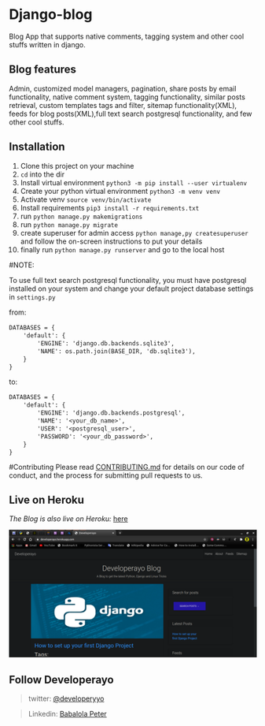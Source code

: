 # Django-blog
Blog App that supports native comments, tagging system and other cool stuffs written in django.

## Blog features
Admin, customized model managers, pagination, share posts by email functionality, native comment system, tagging functionality,
similar posts retrieval, custom templates tags and filter, sitemap functionality(XML), 
feeds for blog posts(XML),full text search postgresql functionality, and 
few other cool stuffs.

## Installation
1. Clone this project on your machine 
1. `cd` into the dir
1. Install virtual environment `python3 -m pip install --user virtualenv`
1. Create your python virtual environment `python3 -m venv venv`
1. Activate venv `source venv/bin/activate`
1. Install requirements `pip3 install -r requirements.txt`
1. run `python manage.py makemigrations`
1. run `python manage.py migrate`
1. create superuser for admin access `python manage,py createsuperuser`
and follow the on-screen instructions to put your details
1. finally run `python manage.py runserver` and go to the local host

#NOTE:

To use full text search postgresql functionality, you must have postgresql
installed on your system and change your default project database settings in 
`settings.py`

from: 
```
DATABASES = {
    'default': {
        'ENGINE': 'django.db.backends.sqlite3',
        'NAME': os.path.join(BASE_DIR, 'db.sqlite3'),
    }
}
```
to:
```
DATABASES = {
    'default': {
        'ENGINE': 'django.db.backends.postgresql',
        'NAME': '<your_db_name>',
        'USER': '<postgresql_user>',
        'PASSWORD': '<your_db_password>',
    }
}

```
#Contributing
Please read [CONTRIBUTING.md](https://gist.github.com/developerayyo/f27fa2aad3e56e8f9c40537574846fca) for details on our code of conduct, and the process for submitting pull requests to us.

## Live on Heroku
*The Blog is also live on Heroku:* [here](https://developerayo.herokuapp.com/)


![Blog Sample](media/img/demo.png) 

## Follow Developerayo

>twitter: [@developeryyo](https://twitter.com/Developerayyo)


>Linkedin: [Babalola Peter](https://www.linkedin.com/in/babalola-peter-689768163/)
